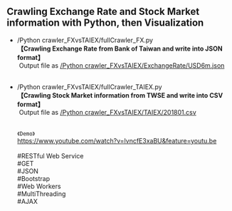 ## Crawling Exchange Rate and Stock Market information with Python, then Visualization

* /Python crawler_FXvsTAIEX/fullCrawler_FX.py
  <br>
  **【Crawling Exchange Rate from Bank of Taiwan and write into JSON format】**
  <br>
  Output file as [/Python crawler_FXvsTAIEX/ExchangeRate/USD6m.json](https://github.com/doubleW1985/Web-Crawler-and-Visualization-with-Exchange-Rate-and-TAIEX-in-Python/blob/master/Python%20crawler_FXvsTAIEX/ExchangeRate/USD6m.json)
  <br>
  <br>
* /Python crawler_FXvsTAIEX/fullCrawler_TAIEX.py
  <br>
  **【Crawling Stock Market information from TWSE and write into CSV format】**
  <br>
  Output file as [/Python crawler_FXvsTAIEX/TAIEX/201801.csv](https://github.com/doubleW1985/Web-Crawler-and-Visualization-with-Exchange-Rate-and-TAIEX-in-Python/blob/master/Python%20crawler_FXvsTAIEX/TAIEX/201801.csv)
  <br>
  <br>
  
  
  
  
  
  
  
  
  
  `《Demo》`
  <br>
  https://www.youtube.com/watch?v=lvncfE3xaBU&feature=youtu.be
  <br>
  <br>
  #RESTful Web Service<br>#GET<br>#JSON<br>#Bootstrap<br>#Web Workers<br>#MultiThreading<br>#AJAX
